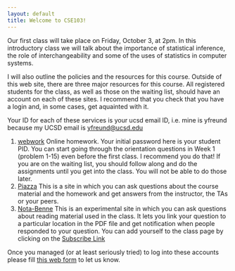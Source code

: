 ```yaml
---
layout: default
title: Welcome to CSE103!
---
```


Our first class will take place on Friday, October 3, at 2pm. In this introductory class we will talk about the importance of
statistical inference, the role of interchangeability and some of
the uses of statistics in computer systems.

I will also outline the policies and the resources for this
course. Outside of this web site, there are three major resources for
this course. All registered students for the class, as well as those
on the waiting list, should have an account on each of these sites. I
recommend that you check that you have a login and, in some cases,
get aquainted with it.

Your ID for each of these services is your ucsd email ID, i.e. mine is
yfreund because my UCSD email is yfreund@ucsd.edu

1. [webwork](http://webwork.cse.ucsd.edu/webwork2/CSE103_Fall14/)
Online homework. Your initial password here is your student PID.
You can start going through the orientation questions in Week 1
(problem 1-15) 
even before the first class. I recommend you do that! If you are on
the waiting list, you should follow along and do the assignments until
you get into the class. You will not be able to do those later.
1. [Piazza](https://piazza.com/class/hzpd9rblz9f3go) This is a site in
which you can ask questions about the course material and the homework
and get answers from the instructor, the TAs or your peers.
1. [Nota-Benne](http://nb.mit.edu/)  This is an experimental site in
which you can ask questions about reading material used in the
class. It lets you link your question to a particular location in the
PDF file and get notification when people responded to your
question. You can add yourself to the class page by clicking on
the
[Subscribe Link](http://nb.mit.edu/subscribe?key=YzpHSj7HkINia8Q9vFaIIV3fDM3jJ3J1cmQont1pEAFIAh6dvh)

Once you managed (or at least seriously tried) to log into these
accounts please fill [this web form](http://tinyurl.com/k6xyj2a) to let us know.


